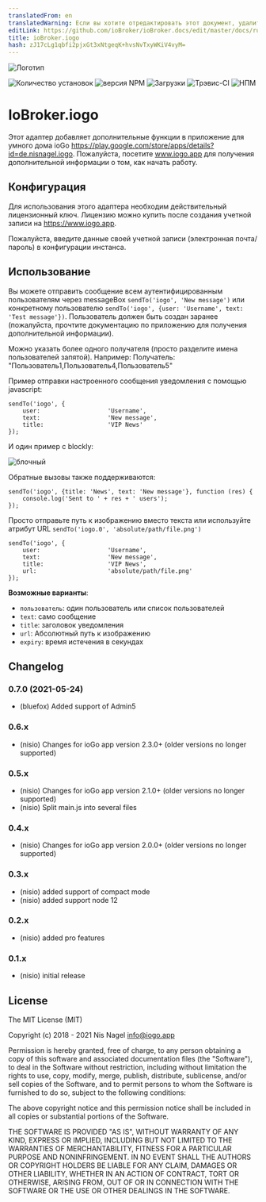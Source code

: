 ```yaml
---
translatedFrom: en
translatedWarning: Если вы хотите отредактировать этот документ, удалите поле «translationFrom», в противном случае этот документ будет снова автоматически переведен
editLink: https://github.com/ioBroker/ioBroker.docs/edit/master/docs/ru/adapterref/iobroker.iogo/README.md
title: ioBroker.iogo
hash: zJ17cLg1qbfi2pjxGt3xNtgeqK+hvsNvTxyWKiV4vyM=
---
```

![Логотип](../../../en/adapterref/iobroker.iogo/admin/iogo.png)

![Количество установок](http://iobroker.live/badges/iogo-stable.svg)
![версия NPM](http://img.shields.io/npm/v/iobroker.iogo.svg)
![Загрузки](https://img.shields.io/npm/dm/iobroker.iogo.svg)
![Трэвис-CI](http://img.shields.io/travis/nisiode/ioBroker.iogo/master.svg)
![НПМ](https://nodei.co/npm/iobroker.iogo.png?downloads=true)

# IoBroker.iogo
Этот адаптер добавляет дополнительные функции в приложение для умного дома ioGo https://play.google.com/store/apps/details?id=de.nisnagel.iogo.
Пожалуйста, посетите www.iogo.app для получения дополнительной информации о том, как начать работу.

## Конфигурация
Для использования этого адаптера необходим действительный лицензионный ключ.
Лицензию можно купить после создания учетной записи на https://www.iogo.app.

Пожалуйста, введите данные своей учетной записи (электронная почта/пароль) в конфигурации инстанса.

## Использование
Вы можете отправить сообщение всем аутентифицированным пользователям через messageBox `sendTo('iogo', 'New message')` или конкретному пользователю `sendTo('iogo', {user: 'Username', text: 'Test message'})`.
Пользователь должен быть создан заранее (пожалуйста, прочтите документацию по приложению для получения дополнительной информации).

Можно указать более одного получателя (просто разделите имена пользователей запятой). Например: Получатель: "Пользователь1,Пользователь4,Пользователь5"

Пример отправки настроенного сообщения уведомления с помощью javascript:

```
sendTo('iogo', {
    user:                   'Username',
    text:                   'New message',
    title:                  'VIP News'
});
```

И один пример с blockly:

![блочный](../../../en/adapterref/iobroker.iogo/img/blockly.png)

Обратные вызовы также поддерживаются:

```
sendTo('iogo', {title: 'News', text: 'New message'}, function (res) {
    console.log('Sent to ' + res + ' users');
});
```

Просто отправьте путь к изображению вместо текста или используйте атрибут URL `sendTo('iogo.0', 'absolute/path/file.png')`

```
sendTo('iogo', {
    user:                   'Username',
    text:                   'New message',
    title:                  'VIP News',
    url:                    'absolute/path/file.png'
});
```

**Возможные варианты**:

- `пользователь`: один пользователь или список пользователей
- `text`: само сообщение
- `title`: заголовок уведомления
- `url`: Абсолютный путь к изображению
- `expiry`: время истечения в секундах

<!-- Заполнитель для следующей версии (в начале строки):

### __РАБОТА ВЫПОЛНЯЕТСЯ__ -->

## Changelog
### 0.7.0 (2021-05-24)
* (bluefox) Added support of Admin5

### 0.6.x
* (nisio) Changes for ioGo app version 2.3.0+ (older versions no longer supported)

### 0.5.x
* (nisio) Changes for ioGo app version 2.1.0+ (older versions no longer supported)
* (nisio) Split main.js into several files

### 0.4.x
* (nisio) Changes for ioGo app version 2.0.0+ (older versions no longer supported)

### 0.3.x
* (nisio) added support of compact mode
* (nisio) added support node 12

### 0.2.x
* (nisio) added pro features

### 0.1.x
* (nisio) initial release

## License
The MIT License (MIT)

Copyright (c) 2018 - 2021 Nis Nagel <info@iogo.app>

Permission is hereby granted, free of charge, to any person obtaining a copy
of this software and associated documentation files (the "Software"), to deal
in the Software without restriction, including without limitation the rights
to use, copy, modify, merge, publish, distribute, sublicense, and/or sell
copies of the Software, and to permit persons to whom the Software is
furnished to do so, subject to the following conditions:

The above copyright notice and this permission notice shall be included in
all copies or substantial portions of the Software.

THE SOFTWARE IS PROVIDED "AS IS", WITHOUT WARRANTY OF ANY KIND, EXPRESS OR
IMPLIED, INCLUDING BUT NOT LIMITED TO THE WARRANTIES OF MERCHANTABILITY,
FITNESS FOR A PARTICULAR PURPOSE AND NONINFRINGEMENT. IN NO EVENT SHALL THE
AUTHORS OR COPYRIGHT HOLDERS BE LIABLE FOR ANY CLAIM, DAMAGES OR OTHER
LIABILITY, WHETHER IN AN ACTION OF CONTRACT, TORT OR OTHERWISE, ARISING FROM,
OUT OF OR IN CONNECTION WITH THE SOFTWARE OR THE USE OR OTHER DEALINGS IN
THE SOFTWARE.
